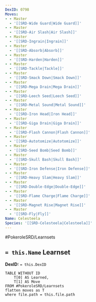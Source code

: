 ```yaml
---
DexID: 0798
Moves:
- - Master
  - '[[SRD-Wide Guard|Wide Guard]]'
- - Master
  - '[[SRD-Air Slash|Air Slash]]'
- - Master
  - '[[SRD-Ingrain|Ingrain]]'
- - Master
  - '[[SRD-Absorb|Absorb]]'
- - Master
  - '[[SRD-Harden|Harden]]'
- - Master
  - '[[SRD-Tackle|Tackle]]'
- - Master
  - '[[SRD-Smack Down|Smack Down]]'
- - Master
  - '[[SRD-Mega Drain|Mega Drain]]'
- - Master
  - '[[SRD-Leech Seed|Leech Seed]]'
- - Master
  - '[[SRD-Metal Sound|Metal Sound]]'
- - Master
  - '[[SRD-Iron Head|Iron Head]]'
- - Master
  - '[[SRD-Giga Drain|Giga Drain]]'
- - Master
  - '[[SRD-Flash Cannon|Flash Cannon]]'
- - Master
  - '[[SRD-Autotomize|Autotomize]]'
- - Master
  - '[[SRD-Seed Bomb|Seed Bomb]]'
- - Master
  - '[[SRD-Skull Bash|Skull Bash]]'
- - Master
  - '[[SRD-Iron Defense|Iron Defense]]'
- - Master
  - '[[SRD-Heavy Slam|Heavy Slam]]'
- - Master
  - '[[SRD-Double-Edge|Double-Edge]]'
- - Master
  - '[[SRD-Flame Charge|Flame Charge]]'
- - Master
  - '[[SRD-Magnet Rise|Magnet Rise]]'
- - Master
  - '[[SRD-Fly|Fly]]'
Name: Celesteela
Species: '[[SRD-Celesteela|Celesteela]]'
---
```


#PokeroleSRD/Learnsets

## `= this.Name` Learnset

**DexID:** `= this.DexID`

```dataview
TABLE WITHOUT ID
    T[0] AS Learned,
    T[1] AS Move
FROM #PokeroleSRD/Learnsets
flatten moves as T
where file.path = this.file.path
```
